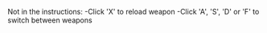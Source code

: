 Not in the instructions:
-Click 'X' to reload weapon
-Click 'A', 'S', 'D' or 'F' to switch between weapons
